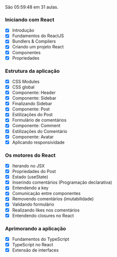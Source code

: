 São 05:59:48 em 31 aulas.

### Iniciando com React

- [x] Introdução
- [x] Fundamentos do ReactJS
- [x] Bundlers & Compilers
- [x] Criando um projeto React
- [x] Componentes
- [x] Propriedades

### Estrutura da aplicação

- [x] CSS Modules
- [x] CSS global
- [x] Componente: Header
- [x] Componente: Sidebar
- [x] Finalizando Sidebar
- [x] Componente: Post
- [x] Estilizações do Post
- [x] Formulário de comentários
- [x] Componente: Comment
- [x] Estilizações do Comentário
- [x] Componente: Avatar
- [x] Aplicando responsividade

### Os motores do React

- [x] Iterando no JSX
- [x] Propriedades do Post
- [x] Estado (useState)
- [x] Inserindo comentários (Programação declarativa)
- [x] Entendendo a key
- [x] Comunicação entre componentes
- [x] Removendo comentários (imutabilidade)
- [x] Validando formulário
- [x] Realizando likes nos comentários
- [x] Entendendo closures no React

### Aprimorando a aplicação

- [x] Fundamentos do TypeScript
- [x] TypeScript no React
- [x] Extensão de interfaces
